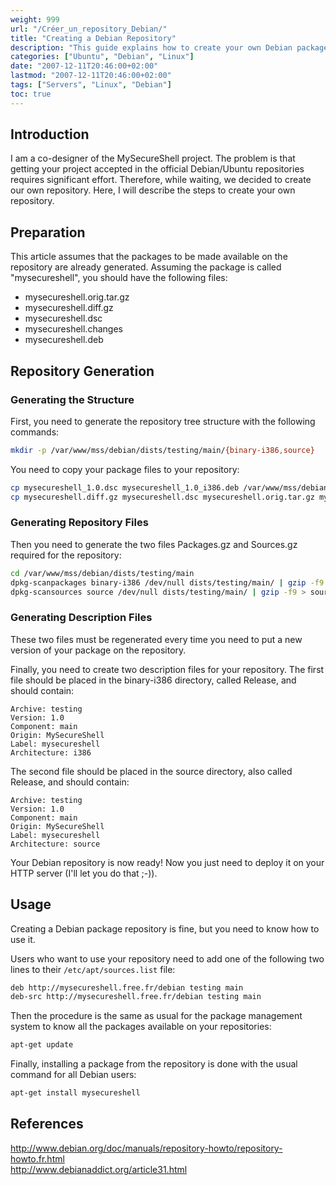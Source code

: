 ```yaml
---
weight: 999
url: "/Créer_un_repository_Debian/"
title: "Creating a Debian Repository"
description: "This guide explains how to create your own Debian package repository for hosting custom packages."
categories: ["Ubuntu", "Debian", "Linux"]
date: "2007-12-11T20:46:00+02:00"
lastmod: "2007-12-11T20:46:00+02:00"
tags: ["Servers", "Linux", "Debian"]
toc: true
---
```


## Introduction

I am a co-designer of the MySecureShell project. The problem is that getting your project accepted in the official Debian/Ubuntu repositories requires significant effort. Therefore, while waiting, we decided to create our own repository. Here, I will describe the steps to create your own repository.

## Preparation

This article assumes that the packages to be made available on the repository are already generated. Assuming the package is called "mysecureshell", you should have the following files:

- mysecureshell.orig.tar.gz
- mysecureshell.diff.gz
- mysecureshell.dsc
- mysecureshell.changes
- mysecureshell.deb

## Repository Generation

### Generating the Structure

First, you need to generate the repository tree structure with the following commands:

```bash
mkdir -p /var/www/mss/debian/dists/testing/main/{binary-i386,source}
```

You need to copy your package files to your repository:

```bash
cp mysecureshell_1.0.dsc mysecureshell_1.0_i386.deb /var/www/mss/debian/dists/testing/main/binary-i386/
cp mysecureshell.diff.gz mysecureshell.dsc mysecureshell.orig.tar.gz mysecureshell.orig.changes /var/www/mss/debian/dists/testing/main/source
```

### Generating Repository Files

Then you need to generate the two files Packages.gz and Sources.gz required for the repository:

```bash
cd /var/www/mss/debian/dists/testing/main
dpkg-scanpackages binary-i386 /dev/null dists/testing/main/ | gzip -f9 > binary-i386/Packages.gz
dpkg-scansources source /dev/null dists/testing/main/ | gzip -f9 > source/Sources.gz
```

### Generating Description Files

These two files must be regenerated every time you need to put a new version of your package on the repository.

Finally, you need to create two description files for your repository. The first file should be placed in the binary-i386 directory, called Release, and should contain:

```
Archive: testing
Version: 1.0
Component: main
Origin: MySecureShell
Label: mysecureshell
Architecture: i386
```

The second file should be placed in the source directory, also called Release, and should contain:

```
Archive: testing
Version: 1.0
Component: main
Origin: MySecureShell
Label: mysecureshell
Architecture: source
```

Your Debian repository is now ready! Now you just need to deploy it on your HTTP server (I'll let you do that ;-)).

## Usage

Creating a Debian package repository is fine, but you need to know how to use it.

Users who want to use your repository need to add one of the following two lines to their `/etc/apt/sources.list` file:

```bash
deb http://mysecureshell.free.fr/debian testing main
deb-src http://mysecureshell.free.fr/debian testing main
```

Then the procedure is the same as usual for the package management system to know all the packages available on your repositories:

```bash
apt-get update
```

Finally, installing a package from the repository is done with the usual command for all Debian users:

```bash
apt-get install mysecureshell
```

## References

http://www.debian.org/doc/manuals/repository-howto/repository-howto.fr.html  
http://www.debianaddict.org/article31.html
